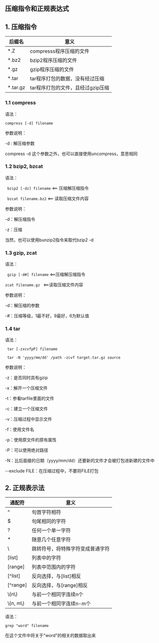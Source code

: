  ## 压缩指令和正规表达式

## 1. 压缩指令

| 后缀名   | 意义                              |
| -------- | --------------------------------- |
| *.Z      | compresss程序压缩的文件           |
| *.bz2    | bzip2程序压缩的文件               |
| *.gz     | gzip程序压缩的文件                |
| *.tar    | tar程序打包的数据，没有经过压缩   |
| *.tar.gz | tar程序打包的文件，且经过gzip压缩 |

### 1.1 compress

语法：

` compress [-d] filename `

参数说明：

-d  : 解压缩参数

compress -d 这个参数之外，也可以直接使用uncompress，意思相同

### 1.2 bzip2, bzcat

语法：

` bzip2 [-dz] filename`	<== 压缩解压缩指令

` bzcat filename.bz2`		<== 读取压缩文件内容

参数说明：

-d：解压缩指令

-z：压缩

当然，也可以使用bunzip2指令来取代bzip2 -d

### 1.3 gzip, zcat

语法：

` gzip [-d#] filename`		<==压缩解压缩指令

`zcat filename.gz `		<==读取压缩文件内容

参数说明：

-d：解压缩的参数

-#：压缩等级，1最不好，9最好，6为默认值

### 1.4 tar

语法：

` tar [-zxcvfpP] filename`

` tar -N 'yyyy/mm/dd' /path -zcvf target.tar.gz source`

参数说明：

-z：是否同时具有gzip

-x：解开一个压缩文件

-t：参看tarfile里面的文件

-c：建立一个压缩文件

-v：压缩过程中显示文件

-f：使用文件名

-p：使用原文件的原有属性

-P：可以使用绝对路径

-N：比后面接的日期（yyyy/mm/dd）还要新的文件才会被打包进新建的文件中

--exclude FILE：在压缩过程中，不要将FILE打包

## 2. 正规表示法

| 通配符     | 意义                             |
| ---------- | -------------------------------- |
| ^          | 句首字符相符                     |
| $          | 句尾相同的字符                   |
| ?          | 任何一个单一字符                 |
| *          | 随意几个任意字符                 |
| \          | 跳转符号，将特殊字符变成普通字符 |
| [list]     | 列表中的字符                     |
| [range]    | 列表中范围内的字符               |
| [^list]    | 反向选择，与[list]相反           |
| [^range]   | 反向选择，与[range]相反          |
| \\{n\\}    | 与前一个相同字连续n个            |
| \\{n, m\\} | 与前一个相同字连续n-m个          |

语法：

`grep "word" filename`

在这个文件中将关于"word"的相关的数据取出来



 







